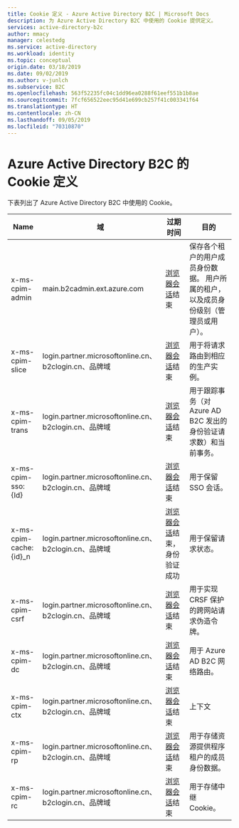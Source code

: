 ```yaml
---
title: Cookie 定义 - Azure Active Directory B2C | Microsoft Docs
description: 为 Azure Active Directory B2C 中使用的 Cookie 提供定义。
services: active-directory-b2c
author: mmacy
manager: celestedg
ms.service: active-directory
ms.workload: identity
ms.topic: conceptual
origin.date: 03/18/2019
ms.date: 09/02/2019
ms.author: v-junlch
ms.subservice: B2C
ms.openlocfilehash: 563f52235fc04c1dd96ea0288f61eef551b1b8ae
ms.sourcegitcommit: 7fcf656522eec95d41e699cb257f41c003341f64
ms.translationtype: HT
ms.contentlocale: zh-CN
ms.lasthandoff: 09/05/2019
ms.locfileid: "70310870"
---
```

# <a name="cookies-definitions-for-azure-active-directory-b2c"></a>Azure Active Directory B2C 的 Cookie 定义

下表列出了 Azure Active Directory B2C 中使用的 Cookie。

| Name | 域 | 过期时间 | 目的 |
| ----------- | ------ | -------------------------- | --------- |
| x-ms-cpim-admin | main.b2cadmin.ext.azure.com | [浏览器会话](active-directory-b2c-token-session-sso.md)结束 | 保存各个租户的用户成员身份数据。 用户所属的租户，以及成员身份级别（管理员或用户）。 |
| x-ms-cpim-slice | login.partner.microsoftonline.cn、b2clogin.cn、品牌域 | [浏览器会话](active-directory-b2c-token-session-sso.md)结束 | 用于将请求路由到相应的生产实例。 |
| x-ms-cpim-trans | login.partner.microsoftonline.cn、b2clogin.cn、品牌域 | [浏览器会话](active-directory-b2c-token-session-sso.md)结束 | 用于跟踪事务（对 Azure AD B2C 发出的身份验证请求数）和当前事务。 |
| x-ms-cpim-sso:{Id} | login.partner.microsoftonline.cn、b2clogin.cn、品牌域 | [浏览器会话](active-directory-b2c-token-session-sso.md)结束 | 用于保留 SSO 会话。 |
| x-ms-cpim-cache:{id}_n | login.partner.microsoftonline.cn、b2clogin.cn、品牌域 | [浏览器会话](active-directory-b2c-token-session-sso.md)结束，身份验证成功 | 用于保留请求状态。 |
| x-ms-cpim-csrf | login.partner.microsoftonline.cn、b2clogin.cn、品牌域 | [浏览器会话](active-directory-b2c-token-session-sso.md)结束 | 用于实现 CRSF 保护的跨网站请求伪造令牌。 |
| x-ms-cpim-dc | login.partner.microsoftonline.cn、b2clogin.cn、品牌域 | [浏览器会话](active-directory-b2c-token-session-sso.md)结束 | 用于 Azure AD B2C 网络路由。 |
| x-ms-cpim-ctx | login.partner.microsoftonline.cn、b2clogin.cn、品牌域 | [浏览器会话](active-directory-b2c-token-session-sso.md)结束 | 上下文 |
| x-ms-cpim-rp | login.partner.microsoftonline.cn、b2clogin.cn、品牌域 | [浏览器会话](active-directory-b2c-token-session-sso.md)结束 | 用于存储资源提供程序租户的成员身份数据。 |
| x-ms-cpim-rc | login.partner.microsoftonline.cn、b2clogin.cn、品牌域 | [浏览器会话](active-directory-b2c-token-session-sso.md)结束 | 用于存储中继 Cookie。 |


